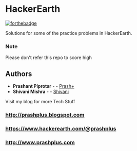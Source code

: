 # HackerEarth
[![forthebadge](https://forthebadge.com/images/badges/powered-by-jeffs-keyboard.svg)](https://forthebadge.com)

Solutions for some of the practice problems in HackerEarth.

### Note
Please don't refer this repo to score high 

## Authors

* **Prashant Piprotar** - - [Prash+](https://github.com/prashplus)
* **Shivani Mishra** - - [Shivani](https://github.com/shivanirmishra)

Visit my blog for more Tech Stuff
### http://prashplus.blogspot.com
### https://www.hackerearth.com/@prashplus
### http://www.prashplus.com
